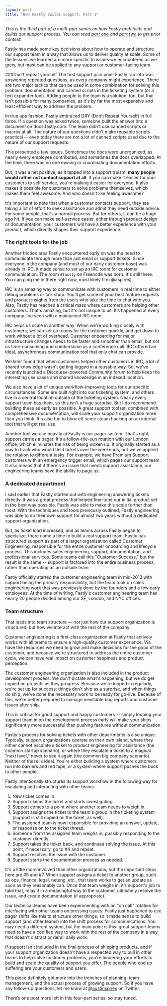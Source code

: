 ```yaml
---
layout: post
title: "How Fastly Builds Support, Part 3"
---
```

_This is the third part of a multi-part series on how Fastly architects and
builds our support process. You can read [part one](http://aspires.github.io/2015/01/05/How-Fastly-Builds-Support-p1/) and [part two](http://aspires.github.io/2015/01/12/How-Fastly-Builds-Support-p2/) to get prior context._

Fastly has made some key decisions about how to operate and structure our support team in a way that allows us to deliver quality at scale. Some of the lessons we learned are more specific to issues we encountered as we grew, but most can be applied to any support or customer-facing team.

###Don't repeat yourself
The first support pain point Fastly ran into was answering repeated 
questions, as every company might experience. There are two major tactics
that can be used in some combination for solving this problem: documentation and
canned scripts in the ticketing system (or a text expander tool). Adding people to
the team is a solution, too, but that isn’t possible for many companies,
as it's by far the most expensive and least efficient way to address the 
problem.

In true ops fashion, Fastly embraced DRY (Don't Repeat Yourself) in full force.
If a question was asked twice, someone built the answer into a document on docs.fastly.com. The team didn't use canned scripts or macros at all. The nature of our questions
didn't make reusable scripts practical -- even today there are not a lot of canned
scripts used due to the nature of our support requests.

This presented a few issues. Sometimes the docs were unorganized, as nearly
every employee contributed, and sometimes the docs overlapped. At the time,
there was no one owning or coordinating documentation efforts.

But, it was a net positive, as it tapped into a support truism: __many people
would rather not contact support at all__. If you can make it easier for your 
customers to self service, you're making it easier for everyone. It also makes 
it possible for customers to solve problems themselves, which makes them 
feel awesome. And who doesn't like feeling awesome?

It's important to note that when a customer contacts support, they are taking a lot of effort to seek assistance and admit they need outside advice. For some people,
that's a normal process. But for others, it can be a huge ego hit. If you can
make self-service easier, either through product design or documentation, your
customers will have a better experience with your product, which directly shapes
their support experience.

### The right tools for the job
Another friction area Fastly encountered early on was the need to 
communicate through more than just email or support tickets. Since 
everyone in the company (and most of our early customer base) was already in 
IRC, it made sense to set up an IRC room for customer communication. 
The room `#fastly` on Freenode was born. It's still there. You can ping me in 
there right now, most likely (I'm @aspires).

IRC is an amazing way to communicate with customers in real time to either debug
problems or talk shop. You'll get some of your best feature requests and 
product insights from the users who take the time to chat with you. Also, Fastly
has reached a critical mass where customers are helping other customers. That's
amazing, but it's not unique to us. It’s happened at every company I've seen with a maintained IRC room.

IRC helps us scale in another way. When we're working closely with
customers, we can set up rooms for the customer quickly, and get down to work
without a lot of overhead. Customer onboarding for major infrastructure changes 
needs to be faster and smoother than email, but not as time-consuming and cumbersome as a conference call. IRC offered an ideal, asynchronous communication tool that only 
chat can provide.

We later found that when customers helped other customers in IRC, a lot of shared knowledge wasn't getting logged in a reusable way. So,
we've recently launched a Discourse-powered Community forum to help keep the interesting 
use cases and shared knowledge in an indexed location.

We also have a lot of unique workflow-improving tools for our specific
circumstances. Some are built right into our ticketing system, and others live 
in a central location outside of the ticketing system. Nearly every support 
team has them, so this isn't a huge surprise. But I do recommend building these
as early as possible. A great support toolset, combined with comprehensive
documentation, will scale your support organization more than you think. It's
also fun to blow off some steam hacking on an internal tool that will get real
use.

Another tool we use heavily at Fastly is our pager system. That's right, support
carries a pager. It's a follow-the-sun rotation with our London office, which
eliminates the risk of being woken up. It originally started as a way to track
who would field tickets over the weekends, but we've applied the rotation to
different tasks. For example, we have Premium Support customers with an
emergency trigger email, which pages our support team. It also means that if there's an issue that needs support assistance, our engineering teams have the ability to page us.

### A dedicated department
I said earlier that Fastly started out with engineering answering tickets 
directly. It was a great process that helped fine-tune our initial product set 
in the best way possible. Fastly was able to make this scale further than most. With the techniques and tools previously outlined, Fastly engineering was 
able to do their own support for almost two years without a dedicated support 
organization.

But, as ticket load increased, and as teams across Fastly began to specialize, 
there came a time to build a real support team. Fastly has structured support as
part of a larger organization called Customer Engineering, responsible for the
entire customer onboarding and lifecycle process. This includes sales 
engineering, support, documentation, and professional services. Some teams call 
this "Customer Success," but the result is the same -- support is factored into 
the entire business process, rather than operating as an outside team.

Fastly officially started the customer engineering team in mid-2013 with 
support being the primary responsibility, but the team took on sales engineering
work that was previously done by the founders and a few early employees. At the time of writing, Fastly's customer engineering team has nearly 20 people divided among our SF, London, and NYC offices.

### Team structure
That leads into team structure — not just how our support organization is
structured, but how we interact with the rest of the company.

Customer engineering is a first-class organization at Fastly that actively works
with all teams to ensure a high-quality customer experience. We have the
resources we need to grow and make decisions for the good of the customer, and 
because we're structured to address the entire customer cycle, we can have real 
impact on customer happiness and product perception.

The customer engineering organization is also included in the product 
development process. We don't dictate what's happening, but we do 
get copied on projects as they progress. Because we're looped in regularly, 
we're set up for success; things don't ship as a surprise, and when things do 
ship, we've done the necessary work to be ready for go-live. Because of this,
we're better prepared to manage inevitable bug reports and customer issues after
ship.

This is critical for good support and happy customers -- simply looping your 
support team in on the development process early will make your ships 
significantly more successful than pushing features without communication.

Fastly's process for solving tickets with other departments is also unique. Typically, support organizations operate on their own island, where they 
either cannot escalate a ticket to product engineering for assistance (the 
common startup scenario), or where they escalate a ticket to a magical "next 
level," never to see it again (the common big company scenario). Neither of these
is ideal. You're either building a system where customers run into barriers and
red tape, or a system where support pushes the buck to other people.

Fastly intentionally structures its support workflow in the following way for
escalating and interacting with other teams:

1. New ticket comes in.
2. Support claims the ticket and starts investigating.
3. Support comes to a point where another team needs to weigh in.
4. Support assigns the ticket to the team's group in the ticketing system (support is still copied on the ticket, as well).
5. The assigned team is now responsible for providing an answer, update, or response on to the ticket thread.
6. Someone from the assigned team weighs in, possibly responding to the customer directly.
7. Support takes the ticket back, and continues solving the issue. At this point, if necessary, go to #4 and repeat.
8. Support resolves the issue with the customer.
9. Support starts the documentation process as needed.

It's a little more involved than other organizations, but the important steps
here are #5 and #7. When support assigns a ticket to another group, such as ops,
finance, legal, neteng, etc., that team works to get an update as soon as they 
reasonably can. Once that team weighs in, it’s support's job to take that, relay 
it in a meaningful way to the customer, ultimately resolve the issue, and create
documentation (if appropriate).

Our technical teams have been experimenting with an "on call" rotation for 
interfacing with other teams on pressing issues. Fastly just happened to use 
pager shifts like this to structure other things, so it made sense to build 
support (and other teams) into the shift process for communications. You may 
need a different system, but the main point is this: great support teams need to have
a codified way to work with the rest of the company in a way that doesn't 
distract or derail daily work.

If support isn't included in the final process of shipping products, and 
if your support organization doesn't have a respected way to pull in other teams
 to help solve customer problems, you're hindering your efforts to build and 
scale the quality of support you offer. The people who end up suffering are
your customers and users. 

This piece definitely got more into the trenches of planning, team management, 
and the actual process of growing support. So if you have any follow-up 
questions, let me know at [@austinspires](twitter.com/austinspires) on Twitter. 

There’s one post more left in this four-part series, so stay tuned.
